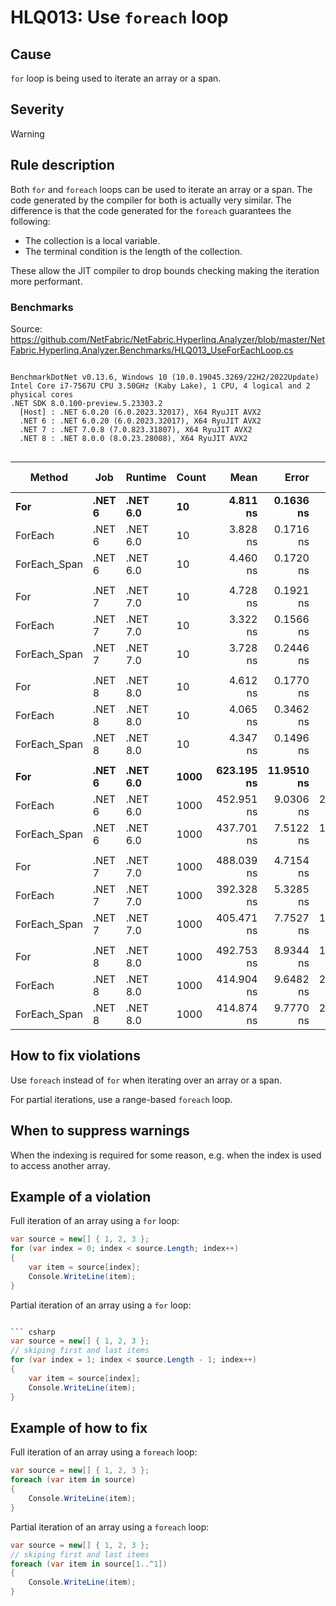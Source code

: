 ﻿# HLQ013: Use `foreach` loop

## Cause

`for` loop is being used to iterate an array or a span.

## Severity

Warning

## Rule description

Both `for` and `foreach` loops can be used to iterate an array or a span. The code generated by the compiler for both is actually very similar. 
The difference is that the code generated for the `foreach` guarantees the following:

- The collection is a local variable.
- The terminal condition is the length of the collection.

These allow the JIT compiler to drop bounds checking making the iteration more performant. 

### Benchmarks

Source: https://github.com/NetFabric/NetFabric.Hyperlinq.Analyzer/blob/master/NetFabric.Hyperlinq.Analyzer.Benchmarks/HLQ013_UseForEachLoop.cs

```

BenchmarkDotNet v0.13.6, Windows 10 (10.0.19045.3269/22H2/2022Update)
Intel Core i7-7567U CPU 3.50GHz (Kaby Lake), 1 CPU, 4 logical and 2 physical cores
.NET SDK 8.0.100-preview.5.23303.2
  [Host] : .NET 6.0.20 (6.0.2023.32017), X64 RyuJIT AVX2
  .NET 6 : .NET 6.0.20 (6.0.2023.32017), X64 RyuJIT AVX2
  .NET 7 : .NET 7.0.8 (7.0.823.31807), X64 RyuJIT AVX2
  .NET 8 : .NET 8.0.0 (8.0.23.28008), X64 RyuJIT AVX2


```
|       Method |    Job |  Runtime | Count |       Mean |      Error |     StdDev |     Median |        Ratio | RatioSD | Code Size | Allocated | Alloc Ratio |
|------------- |------- |--------- |------ |-----------:|-----------:|-----------:|-----------:|-------------:|--------:|----------:|----------:|------------:|
|          **For** | **.NET 6** | **.NET 6.0** |    **10** |   **4.811 ns** |  **0.1636 ns** |  **0.4693 ns** |   **4.649 ns** |     **baseline** |        **** |      **67 B** |         **-** |          **NA** |
|      ForEach | .NET 6 | .NET 6.0 |    10 |   3.828 ns |  0.1716 ns |  0.4923 ns |   3.726 ns | 1.28x faster |   0.20x |        NA |         - |          NA |
| ForEach_Span | .NET 6 | .NET 6.0 |    10 |   4.460 ns |  0.1720 ns |  0.4936 ns |   4.311 ns | 1.09x faster |   0.15x |        NA |         - |          NA |
|              |        |          |       |            |            |            |            |              |         |           |           |             |
|          For | .NET 7 | .NET 7.0 |    10 |   4.728 ns |  0.1921 ns |  0.5634 ns |   4.487 ns |     baseline |         |      67 B |         - |          NA |
|      ForEach | .NET 7 | .NET 7.0 |    10 |   3.322 ns |  0.1566 ns |  0.4468 ns |   3.211 ns | 1.43x faster |   0.23x |        NA |         - |          NA |
| ForEach_Span | .NET 7 | .NET 7.0 |    10 |   3.728 ns |  0.2446 ns |  0.6979 ns |   3.438 ns | 1.29x faster |   0.25x |        NA |         - |          NA |
|              |        |          |       |            |            |            |            |              |         |           |           |             |
|          For | .NET 8 | .NET 8.0 |    10 |   4.612 ns |  0.1770 ns |  0.4905 ns |   4.450 ns |     baseline |         |      67 B |         - |          NA |
|      ForEach | .NET 8 | .NET 8.0 |    10 |   4.065 ns |  0.3462 ns |  0.9932 ns |   3.608 ns | 1.19x faster |   0.25x |        NA |         - |          NA |
| ForEach_Span | .NET 8 | .NET 8.0 |    10 |   4.347 ns |  0.1496 ns |  0.4268 ns |   4.145 ns | 1.07x faster |   0.14x |        NA |         - |          NA |
|              |        |          |       |            |            |            |            |              |         |           |           |             |
|          **For** | **.NET 6** | **.NET 6.0** |  **1000** | **623.195 ns** | **11.9510 ns** |  **9.9796 ns** | **623.367 ns** |     **baseline** |        **** |      **67 B** |         **-** |          **NA** |
|      ForEach | .NET 6 | .NET 6.0 |  1000 | 452.951 ns |  9.0306 ns | 25.1737 ns | 449.691 ns | 1.36x faster |   0.07x |        NA |         - |          NA |
| ForEach_Span | .NET 6 | .NET 6.0 |  1000 | 437.701 ns |  7.5122 ns | 13.7366 ns | 433.143 ns | 1.42x faster |   0.04x |        NA |         - |          NA |
|              |        |          |       |            |            |            |            |              |         |           |           |             |
|          For | .NET 7 | .NET 7.0 |  1000 | 488.039 ns |  4.7154 ns |  4.1801 ns | 487.612 ns |     baseline |         |      67 B |         - |          NA |
|      ForEach | .NET 7 | .NET 7.0 |  1000 | 392.328 ns |  5.3285 ns |  4.7236 ns | 391.128 ns | 1.24x faster |   0.02x |        NA |         - |          NA |
| ForEach_Span | .NET 7 | .NET 7.0 |  1000 | 405.471 ns |  7.7527 ns | 12.0700 ns | 399.877 ns | 1.19x faster |   0.05x |        NA |         - |          NA |
|              |        |          |       |            |            |            |            |              |         |           |           |             |
|          For | .NET 8 | .NET 8.0 |  1000 | 492.753 ns |  8.9344 ns | 10.6358 ns | 489.309 ns |     baseline |         |      67 B |         - |          NA |
|      ForEach | .NET 8 | .NET 8.0 |  1000 | 414.904 ns |  9.6482 ns | 27.8373 ns | 402.107 ns | 1.20x faster |   0.07x |        NA |         - |          NA |
| ForEach_Span | .NET 8 | .NET 8.0 |  1000 | 414.874 ns |  9.7770 ns | 28.2089 ns | 406.918 ns | 1.19x faster |   0.09x |        NA |         - |          NA |

## How to fix violations

Use `foreach` instead of `for` when iterating over an array or a span.

For partial iterations, use a range-based `foreach` loop.

## When to suppress warnings

When the indexing is required for some reason, e.g. when the index is used to access another array.

## Example of a violation

Full iteration of an array using a `for` loop:

``` csharp
var source = new[] { 1, 2, 3 };
for (var index = 0; index < source.Length; index++)
{
    var item = source[index];
    Console.WriteLine(item);
}
```

Partial iteration of an array using a `for` loop:

``` csharp

``` csharp
var source = new[] { 1, 2, 3 };
// skiping first and last items
for (var index = 1; index < source.Length - 1; index++)
{
    var item = source[index];
    Console.WriteLine(item);
}
```

## Example of how to fix

Full iteration of an array using a `foreach` loop:

``` csharp
var source = new[] { 1, 2, 3 };
foreach (var item in source)
{
    Console.WriteLine(item);
}
```

Partial iteration of an array using a `foreach` loop:

``` csharp
var source = new[] { 1, 2, 3 };
// skiping first and last items
foreach (var item in source[1..^1])
{
    Console.WriteLine(item);
}
```
